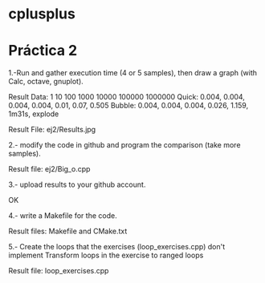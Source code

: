 cplusplus
=========

Práctica 2
================
1.-Run and gather execution time (4 or 5 samples), then draw a graph (with Calc, octave, gnuplot).

Result Data:
1 10 100 1000 10000 100000 1000000 
Quick: 0.004, 0.004, 0.004, 0.004, 0.01, 0.07, 0.505
Bubble: 0.004, 0.004, 0.004, 0.026, 1.159, 1m31s, explode

Result File: ej2/Results.jpg

2.- modify the code in github and program the comparison (take more samples).

Result file: ej2/Big_o.cpp

3.- upload results to your github account. 

OK

4.- write a Makefile for the code.

Result files: Makefile and CMake.txt

5.- Create the loops that the exercises (loop_exercises.cpp) don't implement
Transform loops in the exercise to ranged loops

Result file: loop_exercises.cpp
